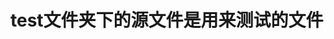 <!--
 * @------------------------------------------1: 1------------------------------------------@
 * @Author: lee-shun
 * @Email: 2015097272@qq.com
 * @Date: 2020-02-06 17:28:05
 * @Organization: BIT-CGNC, fixed_wing_group
 * @Description:  
 * @------------------------------------------2: 2------------------------------------------@
 * @LastEditors  : lee-shun
 * @LastEditors_Email: 2015097272@qq.com
 * @LastEditTime : 2020-02-13 10:27:27
 * @LastEditors_Organization: BIT-CGNC, fixed_wing_group
 * @LastEditors_Description:  
 * @------------------------------------------3: 3------------------------------------------@
 -->

# test文件夹下的源文件是用来测试的文件